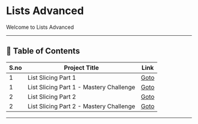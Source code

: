 # Lists Advanced

Welcome to Lists Advanced

---

## 📅 Table of Contents

| S.no | Project Title                                      | Link                                                              |
|------|----------------------------------------------------|-------------------------------------------------------------------|
| 1    | List Slicing Part 1                                | [Goto](1_list_slicing_p1/README.md)                               |
| 1    | List Slicing Part 1 - Mastery Challenge            | [Goto](1_list_slicing_p1/mastery_challenge/README.md)             |
| 2    | List Slicing Part 2                                | [Goto](2_list_slicing_p2/README.md)                               |
| 2    | List Slicing Part 2 - Mastery Challenge            | [Goto](2_list_slicing_p2/mastery_challenge/README.md)             |




---

